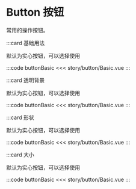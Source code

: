 # Button 按钮 <Badge type="tip" text="css only" />
常用的操作按钮。

:::card 基础用法

默认为实心按钮，可以选择使用

:::code buttonBasic
<<< story/button/Basic.vue
:::

:::card 透明背景

默认为实心按钮，可以选择使用

:::code buttonBasic
<<< story/button/Basic.vue
:::

:::card 形状

默认为实心按钮，可以选择使用

:::code buttonBasic
<<< story/button/Basic.vue
:::

:::card 大小

默认为实心按钮，可以选择使用

:::code buttonBasic
<<< story/button/Basic.vue
:::





